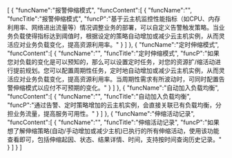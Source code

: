 [
	{
		"funcName":"报警伸缩模式",
		"funcContent":[
			{
				"funcName":"",
				"funcTitle":"报警伸缩模式",
				"funcP":"基于云主机监控性能指标（如CPU、内存利用率、网络进出流量等）情况调整业务的部署，可以自定义告警触发策略。当业务负载使得指标达到阈值时，根据设定的策略自动增加或减少云主机实例，从而灵活应对业务负载变化，提高资源利用率。"
			}
		]
	},
	{
		"funcName":"定时伸缩模式",
		"funcContent":[
			{
				"funcName":"",
				"funcTitle":"定时伸缩模式",
				"funcP":"如果您对负载的变化是可以预知的，那么可以设置定时任务，对您的资源扩/缩活动进行提前规划。您可以配置周期性任务，定时地自动增加或减少云主机实例，从而灵活应对业务负载变化，提高资源利用率。当周期性需求有所波动时，可同时配置告警伸缩模式以应付不可预期的变化。"
			}
		]
	},
	{
		"funcName":"自动加入负载均衡",
		"funcContent":[
			{
				"funcName":"",
				"funcTitle":"自动加入负载均衡",
				"funcP":"通过告警、定时策略增加的云主机实例，会直接关联已有负载均衡，分担业务流量，提高服务可用性。"
			}
		]
	},
	{
		"funcName":"伸缩活动记录",
		"funcContent":[
			{
				"funcName":"",
				"funcTitle":"伸缩活动记录",
				"funcP":"如果想了解伸缩策略(自动/手动增加或减少主机)已执行的所有伸缩活动，使用该功能查看即可，包括伸缩起因、状态、结果详情、时间，支持按时间查询历史记录。"
			}
		]
	}
]